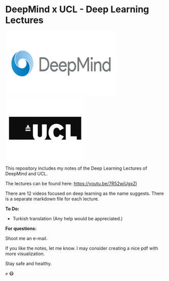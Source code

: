 # DeepMind x UCL - Deep Learning Lectures #

<img src="/Logos/DeepMind.png" width='350' height='200'>  <img src="/Logos/UCL.png" width="250" height="200">

This repository includes my notes of the Deep Learning Lectures of DeepMind and UCL. 

The lectures can be found here: https://youtu.be/7R52wiUgxZI

There are 12 videos focused on deep learning as the name suggests. There is a separate markdown file for each lecture. 

**To Do:**

* Turkish translation (Any help would be appreciated.)

**For questions:**

Shoot me an e-mail. 

If you like the notes, let me know. I may consider creating a nice pdf with more visualization.

Stay safe and healthy. 

:fist_raised: :mask:
